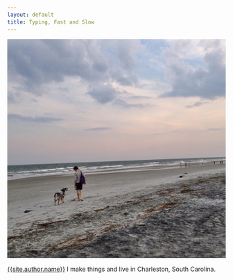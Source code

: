 ```yaml
---
layout: default
title: Typing, Fast and Slow
---
```


<div class="center">
<img src="/images/beachy.jpg">
<p>
	<a href="{{site.author.email}}">{{site.author.name}}</a> I make things and live in Charleston, South Carolina.
</p>
</div>